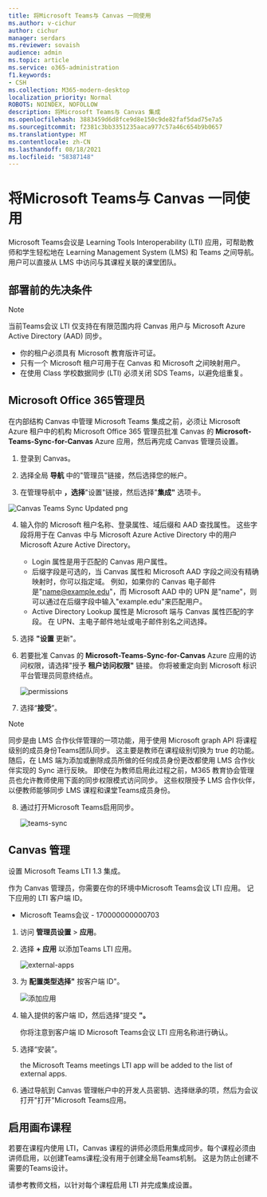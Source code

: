 ```yaml
---
title: 将Microsoft Teams与 Canvas 一同使用
ms.author: v-cichur
author: cichur
manager: serdars
ms.reviewer: sovaish
audience: admin
ms.topic: article
ms.service: o365-administration
f1.keywords:
- CSH
ms.collection: M365-modern-desktop
localization_priority: Normal
ROBOTS: NOINDEX, NOFOLLOW
description: 将Microsoft Teams与 Canvas 集成
ms.openlocfilehash: 3883459d6d8fce9d8e150c9de82faf5dad75e7a5
ms.sourcegitcommit: f2381c3bb3351235aaca977c57a46c654b9b0657
ms.translationtype: MT
ms.contentlocale: zh-CN
ms.lasthandoff: 08/18/2021
ms.locfileid: "58387148"
---
```

# <a name="use-microsoft-teams-meetings-with-canvas"></a>将Microsoft Teams与 Canvas 一同使用

Microsoft Teams会议是 Learning Tools Interoperability (LTI) 应用，可帮助教师和学生轻松地在 Learning Management System (LMS) 和 Teams 之间导航。 用户可以直接从 LMS 中访问与其课程关联的课堂团队。

## <a name="prerequisites-before-deployment"></a>部署前的先决条件

> [!NOTE]
> 当前Teams会议 LTI 仅支持在有限范围内将 Canvas 用户与 Microsoft Azure Active Directory (AAD) 同步。 
> - 你的租户必须具有 Microsoft 教育版许可证。
> - 只有一个 Microsoft 租户可用于在 Canvas 和 Microsoft 之间映射用户。
> - 在使用 Class 学校数据同步 (LTI) 必须关闭 SDS Teams，以避免组重复。

## <a name="microsoft-office-365-admin"></a>Microsoft Office 365管理员

在内部结构 Canvas 中管理 Microsoft Teams 集成之前，必须让 Microsoft Azure 租户中的机构 Microsoft Office 365 管理员批准 Canvas 的 **Microsoft-Teams-Sync-for-Canvas** Azure 应用，然后再完成 Canvas 管理员设置。

1. 登录到 Canvas。

2. 选择全局 **导航** 中的"管理员"链接，然后选择您的帐户。

3. 在管理导航中 **，选择**"设置"链接，然后选择"**集成"** 选项卡。

![Canvas Teams Sync Updated png](https://user-images.githubusercontent.com/87142492/128552407-78cb28e9-47cf-4026-954d-12dc3553af6f.png)

4. 输入你的 Microsoft 租户名称、登录属性、域后缀和 AAD 查找属性。 这些字段将用于在 Canvas 中与 Microsoft Azure Active Directory 中的用户Microsoft Azure Active Directory。 
   * Login 属性是用于匹配的 Canvas 用户属性。
   * 后缀字段是可选的，当 Canvas 属性和 Microsoft AAD 字段之间没有精确映射时，你可以指定域。 例如，如果你的 Canvas 电子邮件是"name@example.edu"，而 Microsoft AAD 中的 UPN 是"name"，则可以通过在后缀字段中输入"example.edu"来匹配用户。
   * Active Directory Lookup 属性是 Microsoft 端与 Canvas 属性匹配的字段。 在 UPN、主电子邮件地址或电子邮件别名之间选择。

5. 选择 **"设置** 更新"。

6. 若要批准 Canvas 的 **Microsoft-Teams-Sync-for-Canvas** Azure 应用的访问权限，请选择"授予 **租户访问权限"** 链接。 你将被重定向到 Microsoft 标识平台管理员同意终结点。

   ![permissions](media/permissions.png)

7. 选择“**接受**”。 

> [!NOTE]
> 同步是由 LMS 合作伙伴管理的一项功能，用于使用 Microsoft graph API 将课程级别的成员身份Teams团队同步。 这主要是教师在课程级别切换为 true 的功能。 随后，在 LMS 端为添加或删除成员所做的任何成员身份更改都使用 LMS 合作伙伴实现的 Sync 进行反映。 即使在为教师启用此过程之前，M365 教育协会管理员也允许教师使用下面的同步权限模式访问同步。 这些权限授予 LMS 合作伙伴，以便教师能够同步 LMS 课程和课堂Teams成员身份。

8. 通过打开Microsoft Teams启用同步。

   ![teams-sync](media/teams-sync.png)

## <a name="canvas-admin"></a>Canvas 管理

设置 Microsoft Teams LTI 1.3 集成。

作为 Canvas 管理员，你需要在你的环境中Microsoft Teams会议 LTI 应用。 记下应用的 LTI 客户端 ID。

 - Microsoft Teams会议 - 170000000000703

1. 访问 **管理员设置**  >  **应用**。

2. 选择 **+ 应用** 以添加Teams LTI 应用。

   ![external-apps](media/external-apps.png)

3. 为 **配置类型选择"** 按客户端 ID"。

   ![添加应用](media/add-app.png)

4. 输入提供的客户端 ID，然后选择"提交 **"。**

   你将注意到客户端 ID Microsoft Teams会议 LTI 应用名称进行确认。

5. 选择“安装”。

   the Microsoft Teams meetings LTI app will be added to the list of external apps.

6. 通过导航到 Canvas 管理帐户中的开发人员密钥、选择继承的项，然后为会议打开"打开"Microsoft Teams应用。
   
## <a name="enable-for-canvas-courses"></a>启用画布课程

若要在课程内使用 LTI，Canvas 课程的讲师必须启用集成同步。每个课程必须由讲师启用，以创建Teams课程;没有用于创建全局Teams机制。 这是为防止创建不需要的Teams设计。

请参考教师文档，以[](https://support.microsoft.com/en-us/topic/use-microsoft-teams-classes-in-your-lms-preview-ac6a1e34-32f7-45e6-b83e-094185a1e78a#ID0EBD=Instructure_Canvas)针对每个课程启用 LTI 并完成集成设置。
